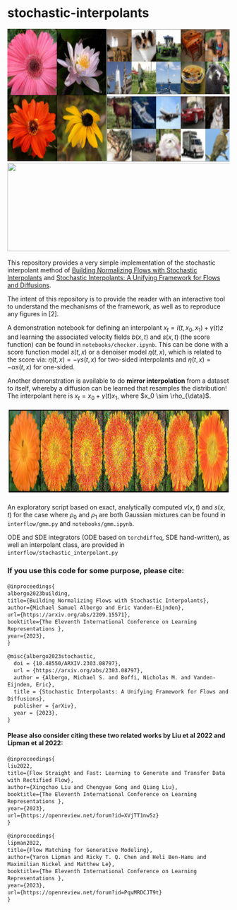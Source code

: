 # stochastic-interpolants


<img src="interp_images.png"  width="675" height="300">

<img src="http://malbergo.me/docs/papers/ode_v_sde.png"  width="675" height="200">

This repository provides a very simple implementation of the stochastic interpolant method of [Building Normalizing Flows with Stochastic Interpolants](https://arxiv.org/abs/2209.15571) and [Stochastic Interpolants: A Unifying Framework for Flows and Diffusions](https://arxiv.org/abs/2303.08797).

The intent of this repository is to provide the reader with an interactive tool to understand the mechanisms of the framework, as well as to reproduce any figures in [2].

A demonstration notebook for defining an interpolant $x_t = I(t, x_0, x_1) + \gamma(t) z$ 
and learning the associated velocity fields $b(x, t)$ and $s(x, t)$ (the score function) 
can be found in `notebooks/checker.ipynb`. This can be done with a score function model $s(t,x)$ or a denoiser model $\eta(t,x)$, which is related to the score via: $\eta(t,x) = -\gamma s(t,x)$ for two-sided interpolants and $\eta(t,x) = -\alpha s(t,x)$ for one-sided.

Another demonstration is available to do **mirror interpolation** from a dataset to itself, whereby a diffusion can be learned that resamples the distribution! The interpolant here is $x_t = x_0 + \gamma(t) x_1$, where $x_0 \sim \rho_{\data}$.

<img src="mirror_ex1.png"  width="800" height="200">

An exploratory script based on exact, analytically computed $v(x, t)$ and $s(x, t)$ for the
case where $\rho_0$ and $\rho_1$ are both Gaussian mixtures can be found in `interflow/gmm.py` and `notebooks/gmm.ipynb`.

ODE and SDE integrators (ODE based on ``torchdiffeq``, SDE hand-written), as well an interpolant class, are provided in `interflow/stochastic_interpolant.py`



### If you use this code for some purpose, please cite:

```
@inproceedings{
albergo2023building,
title={Building Normalizing Flows with Stochastic Interpolants},
author={Michael Samuel Albergo and Eric Vanden-Eijnden},
url={https://arxiv.org/abs/2209.15571},
booktitle={The Eleventh International Conference on Learning Representations },
year={2023},
}
```

```
@misc{albergo2023stochastic,
  doi = {10.48550/ARXIV.2303.08797},
  url = {https://arxiv.org/abs/2303.08797},
  author = {Albergo, Michael S. and Boffi, Nicholas M. and Vanden-Eijnden, Eric},
  title = {Stochastic Interpolants: A Unifying Framework for Flows and Diffusions},
  publisher = {arXiv},
  year = {2023},
}

```

#### Please also consider citing these two related works by Liu et al 2022 and Lipman et al 2022:

```
@inproceedings{
liu2022,
title={Flow Straight and Fast: Learning to Generate and Transfer Data with Rectified Flow},
author={Xingchao Liu and Chengyue Gong and Qiang Liu},
booktitle={The Eleventh International Conference on Learning Representations },
year={2023},
url={https://openreview.net/forum?id=XVjTT1nw5z}
}
```

```
@inproceedings{
lipman2022,
title={Flow Matching for Generative Modeling},
author={Yaron Lipman and Ricky T. Q. Chen and Heli Ben-Hamu and Maximilian Nickel and Matthew Le},
booktitle={The Eleventh International Conference on Learning Representations },
year={2023},
url={https://openreview.net/forum?id=PqvMRDCJT9t}
}
```

